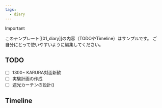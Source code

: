 ```yaml
---
tags:
  - diary
---
```

> [!IMPORTANT]
> このテンプレート[[01_diary]]の内容（TODOやTimeline）はサンプルです。
> ご自分にとって使いやすいように編集してください。

## TODO

- [ ] 1300~ KARURA対面新歓
- [ ] 実験計画の作成
- [ ] 遮光カーテンの設計()

## Timeline
